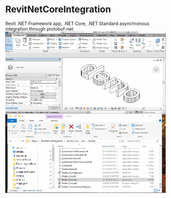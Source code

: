 # RevitNetCoreIntegration
Revit .NET Framework app, .NET Core, .NET Standard asynchronous integration through protobuf-net
![](doc/revit_netCore2.gif)
